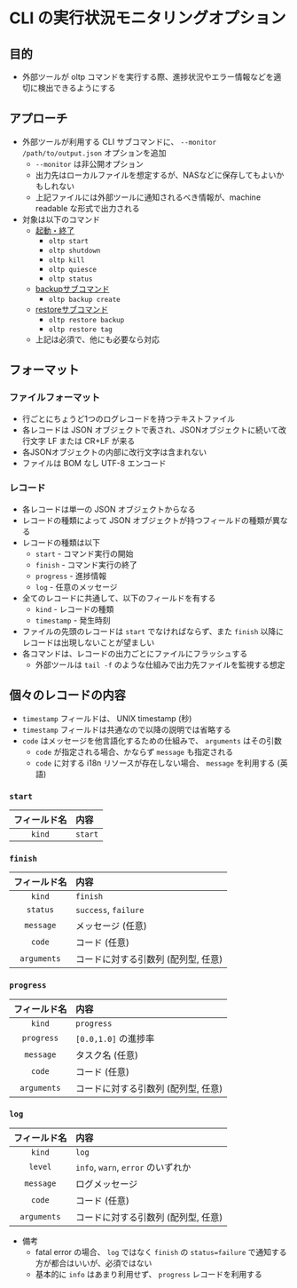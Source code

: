 # CLI の実行状況モニタリングオプション

## 目的

* 外部ツールが oltp コマンドを実行する際、進捗状況やエラー情報などを適切に検出できるようにする

## アプローチ

* 外部ツールが利用する CLI サブコマンドに、 `--monitor /path/to/output.json` オプションを追加
  * `--monitor` は非公開オプション
  * 出力先はローカルファイルを想定するが、NASなどに保存してもよいかもしれない
  * 上記ファイルには外部ツールに通知されるべき情報が、machine readable な形式で出力される
* 対象は以下のコマンド
  * [起動・終了](cli-spec-ja.md#%E8%B5%B7%E5%8B%95%E7%B5%82%E4%BA%86)
    * `oltp start`
    * `oltp shutdown`
    * `oltp kill`
    * `oltp quiesce`
    * `oltp status`
  * [backupサブコマンド](cli-spec-ja.md#backup-%E3%82%B5%E3%83%96%E3%82%B3%E3%83%9E%E3%83%B3%E3%83%89)
    * `oltp backup create`
  * [restoreサブコマンド](cli-spec-ja.md#restore-%E3%82%B5%E3%83%96%E3%82%B3%E3%83%9E%E3%83%B3%E3%83%89)
    * `oltp restore backup`
    * `oltp restore tag`
  * 上記は必須で、他にも必要なら対応

## フォーマット

### ファイルフォーマット

* 行ごとにちょうど1つのログレコードを持つテキストファイル
* 各レコードは JSON オブジェクトで表され、JSONオブジェクトに続いて改行文字 LF または CR+LF が来る
* 各JSONオブジェクトの内部に改行文字は含まれない
* ファイルは BOM なし UTF-8 エンコード

### レコード

* 各レコードは単一の JSON オブジェクトからなる
* レコードの種類によって JSON オブジェクトが持つフィールドの種類が異なる
* レコードの種類は以下
  * `start` - コマンド実行の開始
  * `finish` - コマンド実行の終了
  * `progress` - 進捗情報
  * `log` - 任意のメッセージ
* 全てのレコードに共通して、以下のフィールドを有する
  * `kind` - レコードの種類
  * `timestamp` - 発生時刻
* ファイルの先頭のレコードは `start` でなければならず、また `finish` 以降にレコードは出現しないことが望ましい
* 各コマンドは、レコードの出力ごとにファイルにフラッシュする
  * 外部ツールは `tail -f` のような仕組みで出力先ファイルを監視する想定

## 個々のレコードの内容

* `timestamp` フィールドは、 UNIX timestamp (秒)
* `timestamp` フィールドは共通なので以降の説明では省略する
* `code` はメッセージを他言語化するための仕組みで、 `arguments` はその引数
  * `code` が指定される場合、かならず `message` も指定される
  * `code` に対する i18n リソースが存在しない場合、 `message` を利用する (英語)

### `start`

| フィールド名 | 内容 |
|:-:|:--|
| `kind` | `start` |

### `finish`

| フィールド名 | 内容 |
|:-:|:--|
| `kind` | `finish` |
| `status` | `success`, `failure` |
| `message` | メッセージ (任意) |
| `code` | コード (任意) |
| `arguments` | コードに対する引数列 (配列型, 任意) |

### `progress`

| フィールド名 | 内容 |
|:-:|:--|
| `kind` | `progress` |
| `progress` | `[0.0,1.0]` の進捗率 |
| `message` | タスク名 (任意) |
| `code` | コード (任意) |
| `arguments` | コードに対する引数列 (配列型, 任意) |

### `log`

| フィールド名 | 内容 |
|:-:|:--|
| `kind` | `log` |
| `level` | `info`, `warn`, `error` のいずれか |
| `message` | ログメッセージ |
| `code` | コード (任意) |
| `arguments` | コードに対する引数列 (配列型, 任意) |

* 備考
  * fatal error の場合、 `log` ではなく `finish` の `status=failure` で通知する方が都合はいいが、必須ではない
  * 基本的に `info` はあまり利用せず、 `progress` レコードを利用する
